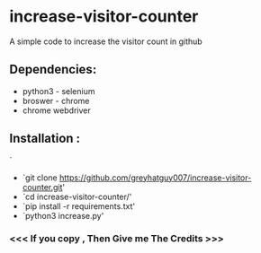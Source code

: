 # increase-visitor-counter
A simple code to increase the visitor count in github


## Dependencies:
  - python3 - selenium
  - broswer - chrome
  - chrome webdriver

## Installation :

`
* `git clone https://github.com/greyhatguy007/increase-visitor-counter.git'
* `cd increase-visitor-counter/'
* `pip install -r requirements.txt'
* `python3 increase.py'

### <<< If you copy , Then Give me The Credits >>>
